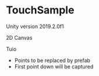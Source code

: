 # TouchSample

Unity version 2019.2.0f1

2D Canvas

Tuio 
- Points to be replaced by prefab
- First point down will be captured
